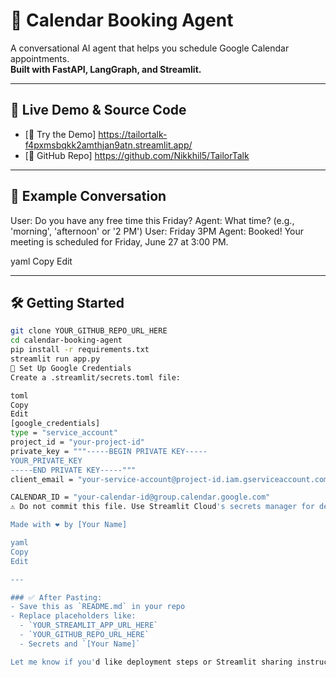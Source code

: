 # 📅 Calendar Booking Agent

A conversational AI agent that helps you schedule Google Calendar appointments.  
**Built with FastAPI, LangGraph, and Streamlit.**

---

## 🚀 Live Demo & Source Code

- [🔗 Try the Demo] https://tailortalk-f4pxmsbqkk2amthjan9atn.streamlit.app/
- [📂 GitHub Repo] https://github.com/Nikkhil5/TailorTalk

---

## 💬 Example Conversation

User: Do you have any free time this Friday?
Agent: What time? (e.g., 'morning', 'afternoon' or '2 PM')
User: Friday 3PM
Agent: Booked! Your meeting is scheduled for Friday, June 27 at 3:00 PM.

yaml
Copy
Edit

---

## 🛠 Getting Started

```bash
git clone YOUR_GITHUB_REPO_URL_HERE
cd calendar-booking-agent
pip install -r requirements.txt
streamlit run app.py
🔐 Set Up Google Credentials
Create a .streamlit/secrets.toml file:

toml
Copy
Edit
[google_credentials]
type = "service_account"
project_id = "your-project-id"
private_key = """-----BEGIN PRIVATE KEY-----
YOUR_PRIVATE_KEY
-----END PRIVATE KEY-----"""
client_email = "your-service-account@project-id.iam.gserviceaccount.com"

CALENDAR_ID = "your-calendar-id@group.calendar.google.com"
⚠️ Do not commit this file. Use Streamlit Cloud's secrets manager for deployment.

Made with ❤️ by [Your Name]

yaml
Copy
Edit

---

### ✅ After Pasting:
- Save this as `README.md` in your repo
- Replace placeholders like:
  - `YOUR_STREAMLIT_APP_URL_HERE`
  - `YOUR_GITHUB_REPO_URL_HERE`
  - Secrets and `[Your Name]`

Let me know if you'd like deployment steps or Streamlit sharing instructions added!